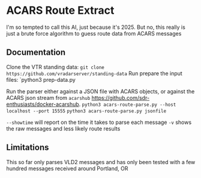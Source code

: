# ACARS Route Extract

I'm so tempted to call this AI, just because it's 2025.
But no, this really is just a brute force algorithm to guess route data from ACARS messages

## Documentation

Clone the VTR standing data: `git clone https://github.com/vradarserver/standing-data`
Run prepare the input files: `python3 prep-data.py

Run the parser either against a JSON file with ACARS objects, or against the ACARS json stream from `acarshub` https://github.com/sdr-enthusiasts/docker-acarshub.
`python3 acars-route-parse.py --host localhost --port 15555`
`python3 acars-route-parse.py jsonfile`

`--showtime` will report on the time it takes to parse each message
`-v` shows the raw messages and less likely route results

## Limitations

This so far only parses VLD2 messages and has only been tested with a few hundred messages received around Portland, OR
